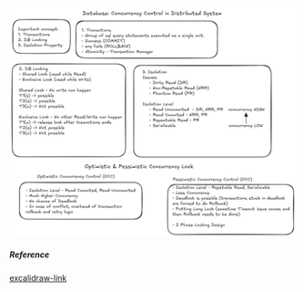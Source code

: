 ![alt text](images/db-concurrency-control.png)

##### Reference
[excalidraw-link](https://excalidraw.com/#json=5fHx7mMjNW64nQh3-a1cS,3rtPuV7PcmXhL7CuLZY6Ww)